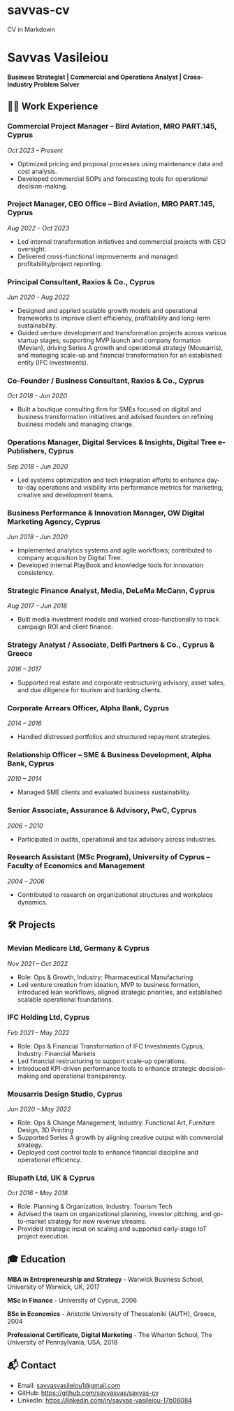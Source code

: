 # savvas-cv
CV in Markdown
# Savvas Vasileiou
**Business Strategist | Commercial and Operations Analyst | Cross-Industry Problem Solver**

## 🧑‍💼 Work Experience

### Commercial Project Manager – Bird Aviation, MRO PART.145, Cyprus
*Oct 2023 – Present*
- Optimized pricing and proposal processes using maintenance data and cost analysis.
- Developed commercial SOPs and forecasting tools for operational decision-making.

### Project Manager, CEO Office – Bird Aviation, MRO PART.145, Cyprus
*Aug 2022 – Oct 2023*
- Led internal transformation initiatives and commercial projects with CEO oversight.
- Delivered cross-functional improvements and managed profitability/project reporting.

### Principal Consultant, Raxios & Co., Cyprus
*Jun 2020 - Aug 2022*
- Designed and applied scalable growth models and operational frameworks to improve client efficiency, profitability and long-term sustainability.
- Guided venture development and transformation projects across various startup stages; supporting MVP launch and company formation (Mevian), driving Series A growth and operational strategy (Mousarris), and managing scale-up and financial transformation for an established entity (IFC Investments).

### Co-Founder / Business Consultant, Raxios & Co., Cyprus
*Oct 2018 - Jun 2020*
- Built a boutique consulting firm for SMEs focused on digital and business transformation initiatives and advised founders on refining business models and managing change.

### Operations Manager, Digital Services & Insights, Digital Tree e-Publishers, Cyprus
*Sep 2018 - Jun 2020*
- Led systems optimization and tech integration efforts to enhance day-to-day operations and visibility into performance metrics for marketing, creative and development teams.

### Business Performance & Innovation Manager, OW Digital Marketing Agency, Cyprus
*Jun 2018 – Jun 2020*
- Implemented analytics systems and agile workflows; contributed to company acquisition by Digital Tree.
- Developed internal PlayBook and knowledge tools for innovation consistency.

### Strategic Finance Analyst, Media, DeLeMa McCann, Cyprus
*Aug 2017 – Jun 2018*
- Built media investment models and worked cross-functionally to track campaign ROI and client finance.

### Strategy Analyst / Associate, Delfi Partners & Co., Cyprus & Greece
*2016 – 2017*
- Supported real estate and corporate restructuring advisory, asset sales, and due diligence for tourism and banking clients.

### Corporate Arrears Officer, Alpha Bank, Cyprus
*2014 – 2016*
- Handled distressed portfolios and structured repayment strategies.

### Relationship Officer – SME & Business Development, Alpha Bank, Cyprus
*2010 – 2014*
- Managed SME clients and evaluated business sustainability.

### Senior Associate, Assurance & Advisory, PwC, Cyprus
*2006 – 2010*
- Participated in audits, operational and tax advisory across industries.

### Research Assistant (MSc Program), University of Cyprus – Faculty of Economics and Management
*2004 – 2006*
- Contributed to research on organizational structures and workplace dynamics.

## 🛠 Projects
### Mevian Medicare Ltd, Germany & Cyprus
*Nov 2021 – Oct 2022*
- Role: Ops & Growth, Industry: Pharmaceutical Manufacturing
- Led venture creation from ideation, MVP to business formation, introduced lean workflows, aligned strategic priorities, and established scalable operational foundations.

### IFC Holding Ltd, Cyprus
*Feb 2021 – May 2022*
- Role: Ops & Financial Transformation of IFC Investments Cyprus, Industry: Financial Markets
- Led financial restructuring to support scale-up operations.
- Introduced KPI-driven performance tools to enhance strategic decision-making and operational transparency.

### Mousarris Design Studio, Cyprus
*Jun 2020 – May 2022*
- Role: Ops & Change Management, Industry: Functional Art, Furniture Design, 3D Printing
- Supported Series A growth by aligning creative output with commercial strategy.
- Deployed cost control tools to enhance financial discipline and operational efficiency.

### Blupath Ltd, UK & Cyprus
*Oct 2016 – May 2018*
- Role: Planning & Organization, Industry: Tourism Tech
- Advised the team on organizational planning, investor pitching, and go-to-market strategy for new revenue streams.
- Provided strategic input on scaling and supported early-stage IoT project execution.

## 🎓 Education
**MBA in Entrepreneurship and Strategy** - Warwick Business School, University of Warwick, UK, 2017

**MSc in Finance** - University of Cyprus, 2006

**BSc in Economics** - Aristotle University of Thessaloniki (AUTH), Greece, 2004

**Professional Certificate, Digital Marketing** - The Wharton School, The University of Pennsylvania, USA, 2018

## 📬 Contact
- Email: savvasvasileiou1@gmail.com
- GitHub: https://github.com/savvasvas/savvas-cv
- LinkedIn: https://linkedin.com/in/savvas-vasileiou-17b06084

